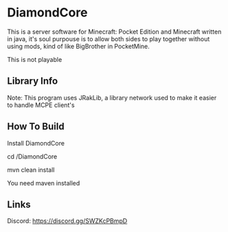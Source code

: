 # DiamondCore

This is a server software for Minecraft: Pocket Edition and Minecraft
written in java, it's soul purpouse is to allow both sides to play
together without using mods, kind of like BigBrother in PocketMine.

This is not playable

## Library Info
Note: This program uses JRakLib, a library network used to make it easier
to handle MCPE client's

## How To Build
Install DiamondCore 

cd /DiamondCore

mvn clean install

You need maven installed

## Links
Discord:
https://discord.gg/SWZKcPBmpD
